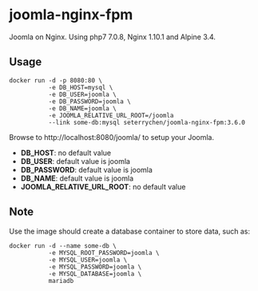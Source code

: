 # joomla-nginx-fpm

Joomla on Nginx. Using php7 7.0.8, Nginx 1.10.1 and Alpine 3.4.

## Usage
```
docker run -d -p 8080:80 \
           -e DB_HOST=mysql \
           -e DB_USER=joomla \
           -e DB_PASSWORD=joomla \
           -e DB_NAME=joomla \
           -e JOOMLA_RELATIVE_URL_ROOT=/joomla
           --link some-db:mysql seterrychen/joomla-nginx-fpm:3.6.0
```
Browse to http://localhost:8080/joomla/ to setup your Joomla.

- **DB_HOST**: no default value
- **DB_USER**: default value is joomla
- **DB_PASSWORD**: default value is joomla
- **DB_NAME**: default value is joomla
- **JOOMLA_RELATIVE_URL_ROOT**: no default value


## Note
Use the image should create a database container to store data, such as:
```
docker run -d --name some-db \
           -e MYSQL_ROOT_PASSWORD=joomla \
           -e MYSQL_USER=joomla \
           -e MYSQL_PASSWORD=joomla \
           -e MYSQL_DATABASE=joomla \
           mariadb
```
